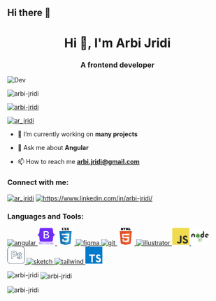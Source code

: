 ## Hi there 👋

<h1 align="center">Hi 👋, I'm Arbi Jridi</h1>
<h3 align="center">A frontend developer</h3>

<p align="left"> <img src="https://www.chawtechsolutions.com/wp-content/uploads/2019/03/programer.gif" alt="Dev" /> </p>

<p align="left"> <img src="https://komarev.com/ghpvc/?username=arbi-jridi&label=Profile%20views&color=0e75b6&style=flat" alt="arbi-jridi" /> </p>

<p align="left"> <a href="https://github.com/ryo-ma/github-profile-trophy"><img src="https://github-profile-trophy.vercel.app/?username=arbi-jridi" alt="arbi-jridi" /></a> </p>

<p align="left"> <a href="https://twitter.com/ar_jridi" target="blank"><img src="https://img.shields.io/twitter/follow/ar_jridi?logo=twitter&style=for-the-badge" alt="ar_jridi" /></a> </p>

- 🔭 I’m currently working on **many projects**

- 💬 Ask me about **Angular**

- 📫 How to reach me **arbi.jridi@gmail.com**

<h3 align="left">Connect with me:</h3>
<p align="left">
<a href="https://twitter.com/ar_jridi" target="blank"><img align="center" src="https://raw.githubusercontent.com/rahuldkjain/github-profile-readme-generator/master/src/images/icons/Social/twitter.svg" alt="ar_jridi" height="30" width="40" /></a>
<a href="https://linkedin.com/in/https://www.linkedin.com/in/arbi-jridi/" target="blank"><img align="center" src="https://raw.githubusercontent.com/rahuldkjain/github-profile-readme-generator/master/src/images/icons/Social/linked-in-alt.svg" alt="https://www.linkedin.com/in/arbi-jridi/" height="30" width="40" /></a>
</p>

<h3 align="left">Languages and Tools:</h3>
<p align="left"> <a href="https://angular.io" target="_blank" rel="noreferrer"> <img src="https://angular.io/assets/images/logos/angular/angular.svg" alt="angular" width="40" height="40"/> </a> <a href="https://getbootstrap.com" target="_blank" rel="noreferrer"> <img src="https://raw.githubusercontent.com/devicons/devicon/master/icons/bootstrap/bootstrap-plain-wordmark.svg" alt="bootstrap" width="40" height="40"/> </a> <a href="https://www.w3schools.com/css/" target="_blank" rel="noreferrer"> <img src="https://raw.githubusercontent.com/devicons/devicon/master/icons/css3/css3-original-wordmark.svg" alt="css3" width="40" height="40"/> </a> <a href="https://www.figma.com/" target="_blank" rel="noreferrer"> <img src="https://www.vectorlogo.zone/logos/figma/figma-icon.svg" alt="figma" width="40" height="40"/> </a> <a href="https://git-scm.com/" target="_blank" rel="noreferrer"> <img src="https://www.vectorlogo.zone/logos/git-scm/git-scm-icon.svg" alt="git" width="40" height="40"/> </a> <a href="https://www.w3.org/html/" target="_blank" rel="noreferrer"> <img src="https://raw.githubusercontent.com/devicons/devicon/master/icons/html5/html5-original-wordmark.svg" alt="html5" width="40" height="40"/> </a> <a href="https://www.adobe.com/in/products/illustrator.html" target="_blank" rel="noreferrer"> <img src="https://www.vectorlogo.zone/logos/adobe_illustrator/adobe_illustrator-icon.svg" alt="illustrator" width="40" height="40"/> </a> <a href="https://developer.mozilla.org/en-US/docs/Web/JavaScript" target="_blank" rel="noreferrer"> <img src="https://raw.githubusercontent.com/devicons/devicon/master/icons/javascript/javascript-original.svg" alt="javascript" width="40" height="40"/> </a> <a href="https://nodejs.org" target="_blank" rel="noreferrer"> <img src="https://raw.githubusercontent.com/devicons/devicon/master/icons/nodejs/nodejs-original-wordmark.svg" alt="nodejs" width="40" height="40"/> </a> <a href="https://www.photoshop.com/en" target="_blank" rel="noreferrer"> <img src="https://raw.githubusercontent.com/devicons/devicon/master/icons/photoshop/photoshop-line.svg" alt="photoshop" width="40" height="40"/> </a> <a href="https://www.sketch.com/" target="_blank" rel="noreferrer"> <img src="https://www.vectorlogo.zone/logos/sketchapp/sketchapp-icon.svg" alt="sketch" width="40" height="40"/> </a> <a href="https://tailwindcss.com/" target="_blank" rel="noreferrer"> <img src="https://www.vectorlogo.zone/logos/tailwindcss/tailwindcss-icon.svg" alt="tailwind" width="40" height="40"/> </a> <a href="https://www.typescriptlang.org/" target="_blank" rel="noreferrer"> <img src="https://raw.githubusercontent.com/devicons/devicon/master/icons/typescript/typescript-original.svg" alt="typescript" width="40" height="40"/> </a> </p>

<p><img align="left" src="https://github-readme-stats.vercel.app/api/top-langs?username=arbi-jridi&show_icons=true&locale=en&layout=compact" alt="arbi-jridi" /></p>

<p>&nbsp;<img align="center" src="https://github-readme-stats.vercel.app/api?username=arbi-jridi&show_icons=true&locale=en" alt="arbi-jridi" /></p>

<p><img align="center" src="https://github-readme-streak-stats.herokuapp.com/?user=arbi-jridi&" alt="arbi-jridi" /></p>

